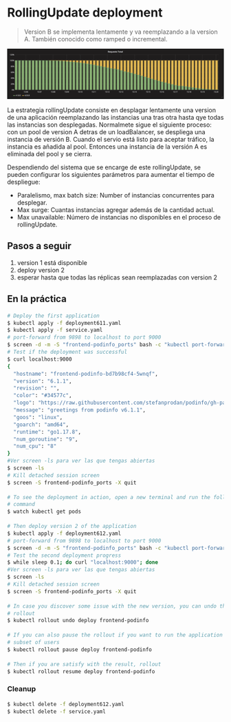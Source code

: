 RollingUpdate deployment
========================

> Version B se implementa lentamente y va reemplazando a la version A. También conocido como ramped o incremental.

![kubernetes rollingUpdate deployment](grafana-rollingUpdate.png)

La estrategia rollingUpdate consiste en desplagar lentamente una version de una aplicación reemplazando
las instancias una tras otra hasta qye todas las instancias son desplegadas.
Normalmete sigue el siguiente proceso: con un pool de version A detras de un loadBalancer, se despliega una instancia de versión B. Cuando el servio está listo para aceptar tráfico, la instancia es añadida al pool. 
Entonces una instancia de la versión A es eliminada del pool y se cierra.

Despendiendo del sistema que se encarge de este rollingUpdate, se pueden configurar los siguientes parámetros 
para aumentar el tiempo de despliegue:

- Paralelismo, max batch size: Number of instancias concurrentes para desplegar.
- Max surge: Cuantas instancias agregar además de la cantidad actual.
- Max unavailable: Número de instancias no disponibles en el proceso de rollingUpdate.

## Pasos a seguir

1. version 1 está disponible
1. deploy version 2
1. esperar hasta que todas las réplicas sean reemplazadas con version 2

## En la práctica

```bash
# Deploy the first application
$ kubectl apply -f deployment611.yaml
$ kubectl apply -f service.yaml
# port-forward from 9898 to localhost to port 9000
$ screen -d -m -S "frontend-podinfo_ports" bash -c "kubectl port-forward deployment/frontend-podinfo 9000:9898"
# Test if the deployment was successful
$ curl localhost:9000
{
  "hostname": "frontend-podinfo-bd7b98cf4-5wnqf",
  "version": "6.1.1",
  "revision": "",
  "color": "#34577c",
  "logo": "https://raw.githubusercontent.com/stefanprodan/podinfo/gh-pages/cuddle_clap.gif",
  "message": "greetings from podinfo v6.1.1",
  "goos": "linux",
  "goarch": "amd64",
  "runtime": "go1.17.8",
  "num_goroutine": "9",
  "num_cpu": "8"
}
#Ver screen -ls para ver las que tengas abiertas 
$ screen -ls
# Kill detached session screen
$ screen -S frontend-podinfo_ports -X quit

# To see the deployment in action, open a new terminal and run the following
# command
$ watch kubectl get pods

# Then deploy version 2 of the application
$ kubectl apply -f deployment612.yaml
# port-forward from 9898 to localhost to port 9000
$ screen -d -m -S "frontend-podinfo_ports" bash -c "kubectl port-forward deployment/frontend-podinfo 9000:9898"
# Test the second deployment progress
$ while sleep 0.1; do curl "localhost:9000"; done
#Ver screen -ls para ver las que tengas abiertas 
$ screen -ls
# Kill detached session screen
$ screen -S frontend-podinfo_ports -X quit

# In case you discover some issue with the new version, you can undo the
# rollout
$ kubectl rollout undo deploy frontend-podinfo

# If you can also pause the rollout if you want to run the application for a
# subset of users
$ kubectl rollout pause deploy frontend-podinfo

# Then if you are satisfy with the result, rollout
$ kubectl rollout resume deploy frontend-podinfo
```

### Cleanup

```bash
$ kubectl delete -f deployment612.yaml
$ kubectl delete -f service.yaml
```